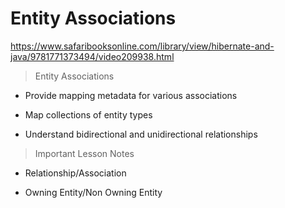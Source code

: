 # Entity Associations

https://www.safaribooksonline.com/library/view/hibernate-and-java/9781771373494/video209938.html

> Entity Associations

- Provide mapping metadata for various associations

- Map collections of entity types

- Understand bidirectional and unidirectional relationships

> Important Lesson Notes

- Relationship/Association

- Owning Entity/Non Owning Entity
